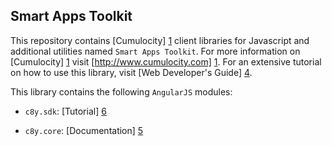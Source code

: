 ## Smart Apps Toolkit

This repository contains [Cumulocity] [1] client libraries for Javascript and additional utilities named `Smart Apps Toolkit`. For more information on [Cumulocity] [1] visit [http://www.cumulocity.com] [1]. For an extensive tutorial on how to use this library, visit [Web Developer's Guide] [4].

This library contains the following `AngularJS` modules:
* `c8y.sdk`: [Tutorial] [6]
* `c8y.core`: [Documentation] [5]

  [1]: http://www.cumulocity.com
  [2]: http://maven.apache.org/
  [3]: https://www.cumulocity.com/guides
  [4]: http://www.cumulocity.com/guides/web/introduction/
  [5]: http://resources.cumulocity.com/documentation/jssdk/latest/#/core
  [6]: https://www.cumulocity.com/guides/web/smart-toolkit/
